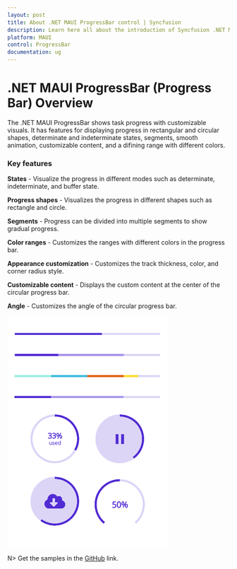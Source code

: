 ```yaml
---
layout: post
title: About .NET MAUI ProgressBar control | Syncfusion 
description: Learn here all about the introduction of Syncfusion .NET MAUI ProgressBar (Progress Bar) control, its elements and more.
platform: MAUI
control: ProgressBar
documentation: ug
---
```


# .NET MAUI ProgressBar (Progress Bar) Overview

The .NET MAUI ProgressBar shows task progress with customizable visuals. It has features for displaying progress in rectangular and circular shapes, determinate and indeterminate states, segments, smooth animation, customizable content, and a difining range with different colors.

### Key features

**States** - Visualize the progress in different modes such as determinate, indeterminate, and buffer state. 

**Progress shapes** - Visualizes the progress in different shapes such as rectangle and circle.

**Segments** - Progress can be divided into multiple segments to show gradual progress.

**Color ranges** - Customizes the ranges with different colors in the progress bar.

**Appearance customization** - Customizes the track thickness, color, and corner radius style. 

**Customizable content** - Displays the custom content at the center of the circular progress bar.

**Angle** - Customizes the angle of the circular progress bar.

![ProgresBar control for .NET MAUI.](images/overview/dotnet_maui_progressbar.png)

N> Get the samples in the [GitHub](https://github.com/syncfusion/maui-demos) link.